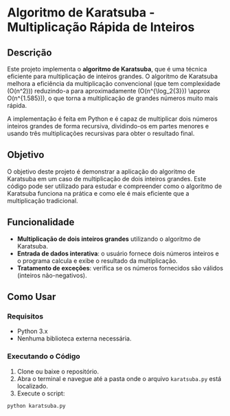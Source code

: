 # Algoritmo de Karatsuba - Multiplicação Rápida de Inteiros

## Descrição

Este projeto implementa o **algoritmo de Karatsuba**, que é uma técnica eficiente para multiplicação de inteiros grandes. O algoritmo de Karatsuba melhora a eficiência da multiplicação convencional (que tem complexidade \(O(n^2)\)) reduzindo-a para aproximadamente \(O(n^{\log_2{3}}) \approx O(n^{1.585})\), o que torna a multiplicação de grandes números muito mais rápida.

A implementação é feita em Python e é capaz de multiplicar dois números inteiros grandes de forma recursiva, dividindo-os em partes menores e usando três multiplicações recursivas para obter o resultado final.

## Objetivo

O objetivo deste projeto é demonstrar a aplicação do algoritmo de Karatsuba em um caso de multiplicação de dois inteiros grandes. Este código pode ser utilizado para estudar e compreender como o algoritmo de Karatsuba funciona na prática e como ele é mais eficiente que a multiplicação tradicional.

## Funcionalidade

- **Multiplicação de dois inteiros grandes** utilizando o algoritmo de Karatsuba.
- **Entrada de dados interativa**: o usuário fornece dois números inteiros e o programa calcula e exibe o resultado da multiplicação.
- **Tratamento de exceções**: verifica se os números fornecidos são válidos (inteiros não-negativos).

## Como Usar

### Requisitos

- Python 3.x
- Nenhuma biblioteca externa necessária.

### Executando o Código

1. Clone ou baixe o repositório.
2. Abra o terminal e navegue até a pasta onde o arquivo `karatsuba.py` está localizado.
3. Execute o script:

```bash
python karatsuba.py